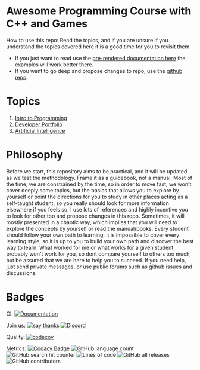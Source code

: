 # Awesome Programming Course with C++ and Games

How to use this repo: Read the topics, and if you are unsure if you understand the topics covered here it is a good 
time for you to revisit them. 
- If you just want to read use the [pre-rendered documentation here](https://courses.tolstenko.net) the examples will work better there.
- If you want to go deep and propose changes to repo, use the [github repo](https://github.com/InfiniBrains/Introduction-to-Game-Programming-With-CPP).

# Topics
1. [Intro to Programming](intro/README.md)
2. [Developer Portfolio](portfolio/README.md)
3. [Artificial Intelligence](artificialintelligence/README.md)

# Philosophy

Before we start, this repository aims to be practical, and it will be updated as we test the methodology. Frame it as a guidebook, not a manual. Most of the time, we are constrained by the time, so in order to move fast, we won't cover deeply some topics, but the basics that allows you to explore by yourself or point the directions for you to study in other places acting as a self-taught student, so you really should look for more information elsewhere if you feels so. I use lots of references and highly incentive you to look for other too and propose changes in this repo. Sometimes, it will mostly presented in a chaotic way, which implies that you will need to explore the concepts by yourself or read the manual/books. Every student should follow your own path to learning, it is impossible to cover every learning style, so it is up to you to build your own path and discover the best way to learn. What worked for me or what works for a given student probably won't work for you, so dont compare yourself to others too much, but be assured that we are here to help you to succeed. If you need help, just send private messages, or use public forums such as github issues and discussions.

# Badges

CI: [![Documentation](https://github.com/InfiniBrains/Introduction-to-Game-Programming-With-CPP/actions/workflows/documentation.yaml/badge.svg)](https://github.com/InfiniBrains/Introduction-to-Game-Programming-With-CPP/actions/workflows/documentation.yaml) 

Join us: [![say thanks](https://img.shields.io/badge/Say%20Thanks-👍-1EAEDB.svg)](https://github.com/InfiniBrains/Introduction-to-Game-Programming-With-CPP/stargazers) [![Discord](https://img.shields.io/discord/956922983727915078)](https://discord.gg/9CdJeQ2XKB)

Quality: [![codecov](https://codecov.io/gh/InfiniBrains/Introduction-to-Game-Programming-With-CPP/branch/master/graph/badge.svg?token=dafs9Weols)](https://codecov.io/gh/InfiniBrains/Introduction-to-Game-Programming-With-CPP)

Metrics: [![Codacy Badge](https://app.codacy.com/project/badge/Grade/bd231b45a10a41c98f2bbe5bf0e3c808)](https://www.codacy.com/gh/InfiniBrains/Introduction-to-Game-Programming-With-CPP/dashboard?utm_source=github.com&amp;utm_medium=referral&amp;utm_content=InfiniBrains/Introduction-to-Game-Programming-With-CPP&amp;utm_campaign=Badge_Grade) ![GitHub language count](https://img.shields.io/github/languages/count/InfiniBrains/Introduction-to-Game-Programming-With-CPP) ![GitHub search hit counter](https://img.shields.io/github/search/InfiniBrains/Introduction-to-Game-Programming-With-CPP/todo) ![Lines of code](https://img.shields.io/tokei/lines/github.com/InfiniBrains/Introduction-to-Game-Programming-With-CPP) ![GitHub all releases](https://img.shields.io/github/downloads/InfiniBrains/Introduction-to-Game-Programming-With-CPP/total) ![GitHub contributors](https://img.shields.io/github/contributors/InfiniBrains/Introduction-to-Game-Programming-With-CPP)
